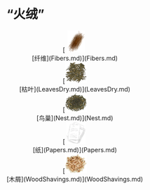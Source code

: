 # “火绒”  
<div style="display:inline-block"><div class="gamedatalist" style="text-align:center;;min-height:0px;"><div style="text-align:center;">[<div style="width:50px;display:inline-block;text-align:center"><img decoding="async" src="../wiki/Sprite/FiberBark.png" href="a.md" style="max-width:50px;max-height:50px;"></div><br>[纤维](Fibers.md)](Fibers.md)</div></div><div class="gamedatalist" style="text-align:center;;min-height:0px;"><div style="text-align:center;">[<div style="width:50px;display:inline-block;text-align:center"><img decoding="async" src="../wiki/Sprite/Tinder.png" href="a.md" style="max-width:50px;max-height:50px;"></div><br>[枯叶](LeavesDry.md)](LeavesDry.md)</div></div><div class="gamedatalist" style="text-align:center;;min-height:0px;"><div style="text-align:center;">[<div style="width:50px;display:inline-block;text-align:center"><img decoding="async" src="../wiki/Sprite/Nest.png" href="a.md" style="max-width:50px;max-height:50px;"></div><br>[鸟巢](Nest.md)](Nest.md)</div></div><div class="gamedatalist" style="text-align:center;;min-height:0px;"><div style="text-align:center;">[<div style="width:50px;display:inline-block;text-align:center"><img decoding="async" src="../wiki/Sprite/Papers.png" href="a.md" style="max-width:50px;max-height:50px;"></div><br>[纸](Papers.md)](Papers.md)</div></div><div class="gamedatalist" style="text-align:center;;min-height:0px;"><div style="text-align:center;">[<div style="width:50px;display:inline-block;text-align:center"><img decoding="async" src="../wiki/Sprite/Shavings.png" href="a.md" style="max-width:50px;max-height:50px;"></div><br>[木屑](WoodShavings.md)](WoodShavings.md)</div></div></div>  
  


<script>document.title="“火绒” - 卡牌生存百科 Card Survival Wiki";</script>